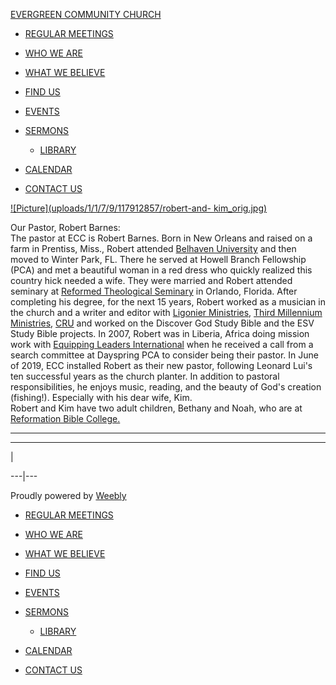 [ EVERGREEN COMMUNITY CHURCH ](index.html)

  * [ REGULAR MEETINGS ](index.html)
  * [ WHO WE ARE ](who-we-are.html)
  * [ WHAT WE BELIEVE ](what-we-believe.html)
  * [ FIND US ](find-us.html)
  * [ EVENTS ](events.html)
  * [ SERMONS ](sermons.html)

    * [ LIBRARY  ](library.html)

  * [ CALENDAR ](calendar.html)
  * [ CONTACT US ](contact-us.html)

[![Picture](uploads/1/1/7/9/117912857/robert-and-
kim_orig.jpg)](uploads/1/1/7/9/117912857/robert-and-kim_orig.jpg)

Our Pastor, Robert Barnes:  
The pastor at ECC is Robert Barnes. Born in New Orleans and raised on a farm
in Prentiss, Miss., Robert attended [Belhaven
University](http://www.belhaven.edu/) and then moved to Winter Park, FL. There
he served at Howell Branch Fellowship (PCA) and met a beautiful woman in a red
dress who quickly realized this country hick needed a wife. They were married
and Robert attended seminary at [Reformed Theological
Seminary](https://www.rts.edu/orlando/) in Orlando, Florida.  After completing
his degree, for the next 15 years, Robert worked as a musician in the church
and a writer and editor with [Ligonier Ministries](http://ligonier.org/),
[Third Millennium Ministries](http://thirdmill.org/), [CRU](http://cru.org/)
and worked on the Discover God Study Bible and the ESV Study Bible projects.
In 2007, Robert was in Liberia, Africa doing mission work with [Equipping
Leaders International](https://equippingleadersinternational.org/) when he
received a call from a search committee at Dayspring PCA to consider being
their pastor. In June of 2019, ECC installed Robert as their new pastor,
following Leonard Lui's ten successful years as the church planter. In
addition to pastoral responsibilities, he enjoys music, reading, and the
beauty of God's creation (fishing!). Especially with his dear wife, Kim.  
Robert and Kim have two adult children, Bethany and Noah, who are at
[Reformation Bible College. ](http://reformationbiblecollege.com/)  

* * *

* * *

|  
  
---|---  
  
Proudly powered by [Weebly](https://egpca.weebly.com/_blank)

  * [ REGULAR MEETINGS ](index.html)
  * [ WHO WE ARE ](who-we-are.html)
  * [ WHAT WE BELIEVE ](what-we-believe.html)
  * [ FIND US ](find-us.html)
  * [ EVENTS ](events.html)
  * [ SERMONS ](sermons.html)

    * [ LIBRARY  ](library.html)

  * [ CALENDAR ](calendar.html)
  * [ CONTACT US ](contact-us.html)

